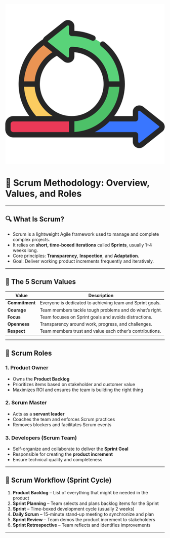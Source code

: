 
![Agile fundementals](../images/Agile-undementals.png "Agile fundementals")
# 📘 Scrum Methodology: Overview, Values, and Roles

---

## 🔍 What Is Scrum?

- Scrum is a lightweight Agile framework used to manage and complete complex projects.
- It relies on **short, time-boxed iterations** called **Sprints**, usually 1–4 weeks long.
- Core principles: **Transparency**, **Inspection**, and **Adaptation**.
- Goal: Deliver working product increments frequently and iteratively.

---

## 🧭 The 5 Scrum Values

| Value        | Description                                                               |
|--------------|---------------------------------------------------------------------------|
| **Commitment** | Everyone is dedicated to achieving team and Sprint goals.               |
| **Courage**     | Team members tackle tough problems and do what’s right.                |
| **Focus**       | Team focuses on Sprint goals and avoids distractions.                  |
| **Openness**    | Transparency around work, progress, and challenges.                    |
| **Respect**     | Team members trust and value each other’s contributions.              |

---

## 👥 Scrum Roles

### 1. **Product Owner**
- Owns the **Product Backlog**
- Prioritizes items based on stakeholder and customer value
- Maximizes ROI and ensures the team is building the right thing

### 2. **Scrum Master**
- Acts as a **servant leader**
- Coaches the team and enforces Scrum practices
- Removes blockers and facilitates Scrum events

### 3. **Developers (Scrum Team)**
- Self-organize and collaborate to deliver the **Sprint Goal**
- Responsible for creating the **product increment**
- Ensure technical quality and completeness

---

## 🔄 Scrum Workflow (Sprint Cycle)

1. **Product Backlog** – List of everything that might be needed in the product
2. **Sprint Planning** – Team selects and plans backlog items for the Sprint
3. **Sprint** – Time-boxed development cycle (usually 2 weeks)
4. **Daily Scrum** – 15-minute stand-up meeting to synchronize and plan
5. **Sprint Review** – Team demos the product increment to stakeholders
6. **Sprint Retrospective** – Team reflects and identifies improvements

---
